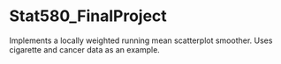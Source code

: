 # Stat580_FinalProject
Implements a locally weighted running mean scatterplot smoother. Uses cigarette and cancer data as an example. 
